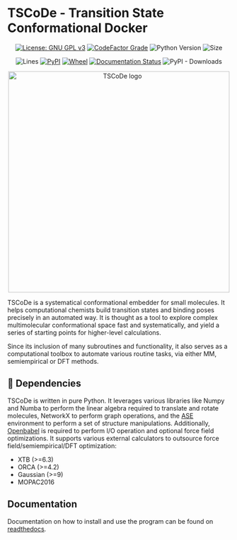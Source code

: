 # TSCoDe - Transition State Conformational Docker

<div align="center">

[![License: GNU GPL v3](https://img.shields.io/github/license/ntampellini/TSCoDe)](https://opensource.org/licenses/GPL-3.0)
[![CodeFactor Grade](https://img.shields.io/codefactor/grade/github/ntampellini/TSCoDe)](https://www.codefactor.io/repository/github/ntampellini/tscode)
![Python Version](https://img.shields.io/badge/Python-3.8.10-blue)
![Size](https://img.shields.io/github/languages/code-size/ntampellini/TSCoDe)

![Lines](https://tokei.rs/b1/github/ntampellini/tscode)
[![PyPI](https://img.shields.io/pypi/v/tscode)](https://pypi.org/project/tscode/)
[![Wheel](https://img.shields.io/pypi/wheel/tscode)](https://pypi.org/project/tscode/)
[![Documentation Status](https://readthedocs.org/projects/tscode/badge/?version=latest)](https://tscode.readthedocs.io/en/latest/?badge=latest)
![PyPI - Downloads](https://img.shields.io/pypi/dm/tscode)

</div>

<p align="center">

  <img src="docs/images/logo.jpg" alt="TSCoDe logo" class="center" width="500"/>

</p>

TSCoDe is a systematical conformational embedder for small molecules. It helps computational chemists build transition states and binding poses precisely in an automated way. It is thought as a tool to explore complex multimolecular conformational space fast and systematically, and yield a series of starting points for higher-level calculations.

Since its inclusion of many subroutines and functionality, it also serves as a computational toolbox
to automate various routine tasks, via either MM, semiempirical or DFT methods.

## :toolbox: Dependencies
TSCoDe is written in pure Python. It leverages various libraries like Numpy and Numba to perform the linear algebra required to translate and rotate molecules, NetworkX to perform graph operations, and the [ASE](https://github.com/rosswhitfield/ase) environment to perform a set of structure manipulations. Additionally, [Openbabel](http://openbabel.org/wiki/) is required to perform I/O operation and optional force field optimizations. It supports various external calculators to outsource force field/semiempirical/DFT optimization:

-  XTB (>=6.3)
-  ORCA (>=4.2)
-  Gaussian (>=9)
-  MOPAC2016

## Documentation
Documentation on how to install and use the program can be found on [readthedocs](https://tscode.readthedocs.io/en/latest/index.html).
